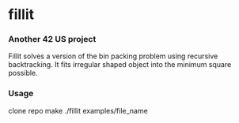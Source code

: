 # fillit

### Another 42 US project

Fillit solves a version of the bin packing problem using recursive backtracking. It fits irregular shaped object into the minimum square possible.

### Usage
clone repo
make
./fillit examples/file_name
